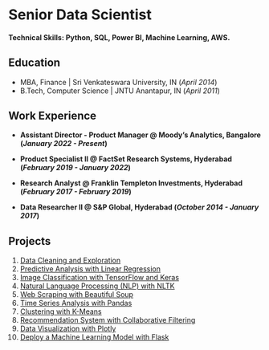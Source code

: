 # Senior Data Scientist

#### Technical Skills: Python, SQL, Power BI, Machine Learning, AWS.

## Education								       		
- MBA, Finance	| Sri Venkateswara University, IN (_April 2014_)	 			        		
- B.Tech, Computer Science | JNTU Anantapur, IN (_April 2011_)

## Work Experience
- **Assistant Director - Product Manager @ Moody’s Analytics, Bangalore (_January 2022 - Present_)**
  
- **Product Specialist II @ FactSet Research Systems, Hyderabad (_February 2019 - January 2022_)**
  
- **Research Analyst @ Franklin Templeton Investments, Hyderabad (_February 2017 - February 2019_)**
  
- **Data Researcher II @ S&P Global, Hyderabad (_October 2014 - January 2017_)**

## Projects
1. [Data Cleaning and Exploration](https://kamalakarpeta.github.io/data_cleaning_and_exploration/)
2. [Predictive Analysis with Linear Regression](https://kamalakarpeta.github.io/predictive_analysis_with_linear_regression/)
3. [Image Classification with TensorFlow and Keras](https://kamalakarpeta.github.io/image_classification_with_TensorFlow_and_Keras/)
4. [Natural Language Processing (NLP) with NLTK](https://kamalakarpeta.github.io/nlp_with_nltk/)
5. [Web Scraping with Beautiful Soup](https://kamalakarpeta.github.io/web_scraping_with_beautiful_soup/)
6. [Time Series Analysis with Pandas](https://kamalakarpeta.github.io/time_series_analysis_with_pandas/)
7. [Clustering with K-Means](https://kamalakarpeta.github.io/clustering_with_k_means/)
8. [Recommendation System with Collaborative Filtering](https://kamalakarpeta.github.io/recommendation_system_with_collaborative_filtering/)
9. [Data Visualization with Plotly](https://kamalakarpeta.github.io/data_visualization_with_plotly/)
10. [Deploy a Machine Learning Model with Flask](https://kamalakarpeta.github.io/deploy_ML_model_with_flask/)
